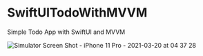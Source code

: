 # SwiftUITodoWithMVVM
Simple Todo App with SwiftUI and MVVM

![Simulator Screen Shot - iPhone 11 Pro - 2021-03-20 at 04 37 28](https://user-images.githubusercontent.com/29502126/111868250-1cd6a380-8936-11eb-956b-11ca681ff023.png)
